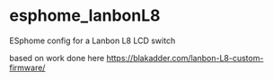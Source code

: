 # esphome_lanbonL8
ESphome config for a Lanbon L8 LCD switch


based on work done here https://blakadder.com/lanbon-L8-custom-firmware/


